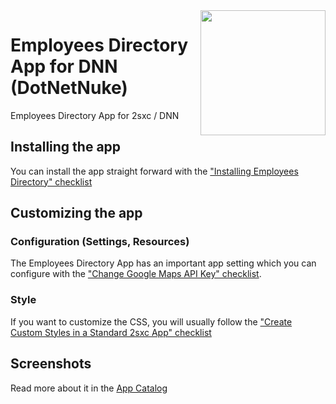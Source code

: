 <image src="app-icon.png" align="right" width="200px">

# Employees Directory App for DNN (DotNetNuke)

Employees Directory App for 2sxc / DNN

## Installing the app

You can install the app straight forward with the ["Installing Employees Directory" checklist](https://azing.org/2sxc/r/2Qsd-qum)

## Customizing the app

### Configuration (Settings, Resources)

The Employees Directory App has an important app setting which you can configure with the ["Change Google Maps API Key" checklist](https://azing.org/2sxc/r/XTj19dNS).

### Style

If you want to customize the CSS, you will usually follow the ["Create Custom Styles in a Standard 2sxc App" checklist](https://azing.org/2sxc/r/gg_aB9FD)

## Screenshots

Read more about it in the [App Catalog](https://2sxc.org/en/apps/app/employee-directory-app-v3)